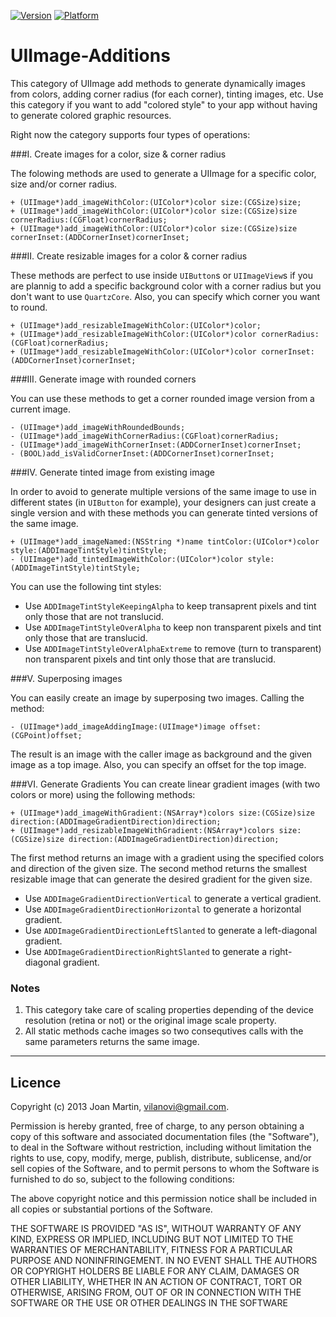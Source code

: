 [![Version](https://cocoapod-badges.herokuapp.com/v/UIImage+Additions/badge.png)](http://cocoadocs.org/docsets/UIImage+Additions) 
[![Platform](https://cocoapod-badges.herokuapp.com/p/UIImage+Additions/badge.png)](http://cocoadocs.org/docsets/UIImage+Additions) 

UIImage-Additions
=================

This category of UIImage add methods to generate dynamically images from colors, adding corner radius (for each corner), tinting images, etc. Use this category if you want to add "colored style" to your app without having to generate colored graphic resources.

Right now the category supports four types of operations:

###I. Create images for a color, size & corner radius

The folowing methods are used to generate a UIImage for a specific color, size and/or corner radius.

  	+ (UIImage*)add_imageWithColor:(UIColor*)color size:(CGSize)size;
	+ (UIImage*)add_imageWithColor:(UIColor*)color size:(CGSize)size cornerRadius:(CGFloat)cornerRadius;
	+ (UIImage*)add_imageWithColor:(UIColor*)color size:(CGSize)size cornerInset:(ADDCornerInset)cornerInset;

###II. Create resizable images for a color & corner radius

These methods are perfect to use inside `UIButton`s or `UIImageView`s if you are plannig to add a specific background color with a corner radius but you don't want to use `QuartzCore`. Also, you can specify which corner you want to round.

	+ (UIImage*)add_resizableImageWithColor:(UIColor*)color;
	+ (UIImage*)add_resizableImageWithColor:(UIColor*)color cornerRadius:(CGFloat)cornerRadius;
	+ (UIImage*)add_resizableImageWithColor:(UIColor*)color cornerInset:(ADDCornerInset)cornerInset;
	

###III. Generate image with rounded corners

You can use these methods to get a corner rounded image version from a current image.

	- (UIImage*)add_imageWithRoundedBounds;
	- (UIImage*)add_imageWithCornerRadius:(CGFloat)cornerRadius;
	- (UIImage*)add_imageWithCornerInset:(ADDCornerInset)cornerInset;
	- (BOOL)add_isValidCornerInset:(ADDCornerInset)cornerInset;
	
###IV. Generate tinted image from existing image

In order to avoid to generate multiple versions of the same image to use in different states (in `UIButton` for example), your designers can just create a single version and with these methods you can generate tinted versions of the same image. 

	+ (UIImage*)add_imageNamed:(NSString *)name tintColor:(UIColor*)color style:(ADDImageTintStyle)tintStyle;
	- (UIImage*)add_tintedImageWithColor:(UIColor*)color style:(ADDImageTintStyle)tintStyle;
	
You can use the following tint styles:

* Use `ADDImageTintStyleKeepingAlpha` to keep transaprent pixels and tint only those that are not translucid.
* Use `ADDImageTintStyleOverAlpha` to keep non transparent pixels and tint only those that are translucid.
* Use `ADDImageTintStyleOverAlphaExtreme` to remove (turn to transparent) non transparent pixels and tint only those that are translucid.

###V. Superposing images

You can easily create an image by superposing two images. Calling the method:

	- (UIImage*)add_imageAddingImage:(UIImage*)image offset:(CGPoint)offset;

The result is an image with the caller image as background and the given image as a top image. Also, you can specify an offset for the top image.

###VI. Generate Gradients
You can create linear gradient images (with two colors or more) using the following methods:

	+ (UIImage*)add_imageWithGradient:(NSArray*)colors size:(CGSize)size direction:(ADDImageGradientDirection)direction;
	+ (UIImage*)add_resizableImageWithGradient:(NSArray*)colors size:(CGSize)size direction:(ADDImageGradientDirection)direction;

The first method returns an image with a gradient using the specified colors and direction of the given size.
The second method returns the smallest resizable image that can generate the desired gradient for the given size.

* Use `ADDImageGradientDirectionVertical` to generate a vertical gradient.
* Use `ADDImageGradientDirectionHorizontal` to generate a horizontal gradient.
* Use `ADDImageGradientDirectionLeftSlanted` to generate a left-diagonal gradient.
* Use `ADDImageGradientDirectionRightSlanted` to generate a right-diagonal gradient.

### Notes

1. This category take care of scaling properties depending of the device resolution (retina or not) or the original image scale property.
2. All static methods cache images so two consequtives calls with the same parameters returns the same image.

---
## Licence ##

Copyright (c) 2013 Joan Martin, vilanovi@gmail.com.

Permission is hereby granted, free of charge, to any person obtaining a copy of this software and associated documentation files (the "Software"), to deal in the Software without restriction, including without limitation the rights to use, copy, modify, merge, publish, distribute, sublicense, and/or sell copies of the Software, and to permit persons to whom the Software is furnished to do so, subject to the following conditions:

The above copyright notice and this permission notice shall be included in all copies or substantial portions of the Software.

THE SOFTWARE IS PROVIDED "AS IS", WITHOUT WARRANTY OF ANY KIND, EXPRESS OR IMPLIED, INCLUDING BUT NOT LIMITED TO THE WARRANTIES OF MERCHANTABILITY, FITNESS FOR A PARTICULAR PURPOSE AND NONINFRINGEMENT. IN NO EVENT SHALL THE AUTHORS OR COPYRIGHT HOLDERS BE LIABLE FOR ANY CLAIM, DAMAGES OR OTHER LIABILITY, WHETHER IN AN ACTION OF CONTRACT, TORT OR OTHERWISE, ARISING FROM, OUT OF OR IN CONNECTION WITH THE SOFTWARE OR THE USE OR OTHER DEALINGS IN THE SOFTWARE
